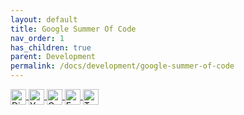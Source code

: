 ```yaml
---
layout: default
title: Google Summer Of Code
nav_order: 1
has_children: true
parent: Development
permalink: /docs/development/google-summer-of-code
---
```


<style>
.btn-logo {
width: 25px;
height: 25px; 
vertical-align: middle;
}
</style>

<a href="https://discord.com/invite/tnsePcW8HY" class="btn">
  <img src="../../../../assets/images/discord_logo.svg" alt="Discord Logo" class="btn-logo">
</a>
<a href="https://www.youtube.com/" class="btn">
  <img src="../../../../assets/images/youtube_logo.svg" alt="YouTube Logo" class="btn-logo">
</a>
<a href="https://groups.google.com/g/catrobat" class="btn">
  <img src="../../../../assets/images/google_logo.svg" alt="Google Group Logo" class="btn-logo">
</a>
<a href="https://www.facebook.com/CatrobatPocketCode" class="btn">
  <img src="../../../../assets/images/facebook_logo.svg" alt="Facebook Logo" class="btn-logo">
</a>
<a href="https://twitter.com/Pocket_Code" class="btn">
  <img src="../../../../assets/images/twitter_logo.svg" alt="Twitter Logo" class="btn-logo">
</a>
